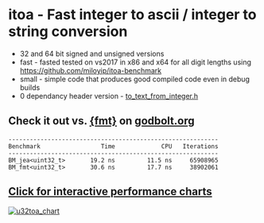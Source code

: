# itoa - Fast integer to ascii / integer to string conversion
- 32 and 64 bit signed and unsigned versions
- fast - fasted tested on vs2017 in x86 and x64 for all digit lengths using https://github.com/miloyip/itoa-benchmark
- small - simple code that produces good compiled code even in debug builds
- 0 dependancy header version - [to_text_from_integer.h](itoa/to_text_from_integer.h)

## **Check it out vs. [{fmt}](https://github.com/fmtlib/fmt) on [godbolt.org](https://godbolt.org/z/jf8GMvz5Y)**

```
-----------------------------------------------------------
Benchmark                 Time             CPU   Iterations
-----------------------------------------------------------
BM_jea<uint32_t>       19.2 ns         11.5 ns     65908965
BM_fmt<uint32_t>       30.6 ns         17.7 ns     38902061
```

## **[Click for interactive performance charts](https://jeaiii.github.io/itoa/)**

[![u32toa_chart](https://github.com/jeaiii/itoa/blob/main/chart.png)](https://jeaiii.github.io/itoa/)
